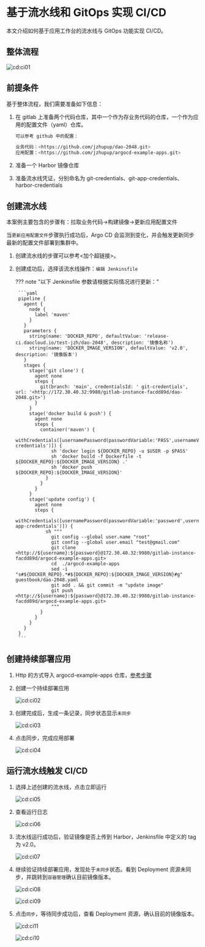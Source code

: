 # 基于流水线和 GitOps 实现 CI/CD

本文介绍如何基于应用工作台的流水线与 GitOps 功能实现 CI/CD。

## 整体流程

![cd:ci01](../images/cd:ci01.png)

## 前提条件

基于整体流程，我们需要准备如下信息：

1. 在 gitlab 上准备两个代码仓库，其中一个作为存业务代码的仓库，一个作为应用的配置文件（yaml）仓库。

    ```bash
    可以参考 github 中的配置：
   
    业务代码：<https://github.com/jzhupup/dao-2048.git>
    应用配置：<https://github.com/jzhupup/argocd-example-apps.git>
    ```

2. 准备一个 Harbor 镜像仓库

3. 准备流水线凭证，分别命名为 git-credentials、git-app-credentials、harbor-credentials

## 创建流水线

本案例主要包含的步骤有：拉取业务代码→构建镜像→更新应用配置文件

当`更新应用配置文件`步骤执行成功后，Argo CD 会监测到变化，并会触发更新同步最新的配置文件部署到集群中。

1. 创建流水线的步骤可以参考<加个超链接>。

2. 创建成功后，选择该流水线操作：`编辑 Jenkinsfile`

    ??? note "以下 Jenkinsfile 参数请根据实际情况进行更新："

        ```yaml
        pipeline {
          agent {
            node {
              label 'maven'
            }
          }
          parameters {
            string(name: 'DOCKER_REPO', defaultValue: 'release-ci.daocloud.io/test-jzh/dao-2048', description: '镜像名称')
            string(name: 'DOCKER_IMAGE_VERSION', defaultValue: 'v2.0', description: '镜像版本')
          }
          stages {
            stage('git clone') {
              agent none
              steps {
                git(branch: 'main', credentialsId: ' git-credentials', url: '<http://172.30.40.32:9980/gitlab-instance-facdd89d/dao-2048.git>')
              }
            }
            stage('docker build & push') {
              agent none
              steps {
                container('maven') {
                  withCredentials([usernamePassword(passwordVariable:'PASS',usernameVariable:'USER',credentialsId:'harbor-credentials')]) {
                    sh 'docker login ${DOCKER_REPO} -u $USER -p $PASS'
                    sh 'docker build -f Dockerfile -t ${DOCKER_REPO}:${DOCKER_IMAGE_VERSION} .'
                    sh 'docker push ${DOCKER_REPO}:${DOCKER_IMAGE_VERSION}'
                  }
                }
              }
            }
            stage('update config') {
              agent none
              steps {
                withCredentials([usernamePassword(passwordVariable:'password',usernameVariable:'username',credentialsId:'git-app-credentials')]) {
                  sh """
                    git config --global user.name "root"
                    git config --global user.email "test@gmail.com"
                    git clone <http://${username}:${password}@172.30.40.32:9980/gitlab-instance-facdd89d/argocd-example-apps.git>                                         
                    cd  ./argocd-example-apps
                    sed -i "s#${DOCKER_REPO}.*#${DOCKER_REPO}:${DOCKER_IMAGE_VERSION}#g" guestbook/dao-2048.yaml
                    git add . && git commit -m "update image"
                    git push <http://${username}:${password}@172.30.40.32:9980/gitlab-instance-facdd89d/argocd-example-apps.git>
                    """
                }
              }
            }
          }
        }
        ```

## 创建持续部署应用

1. Http 的方式导入 argocd-example-apps 仓库，[参考步骤](../user-guide/gitops/import-repo.md)

2. 创建一个持续部署应用

    ![cd:ci02](../images/cd:ci02.png)

3. 创建完成后，生成一条记录，同步状态显示`未同步`

    ![cd:ci03](../images/cd:ci03.png)

4. 点击同步，完成应用部署

    ![cd:ci04](../images/cd:ci04.png)

## 运行流水线触发 CI/CD

1. 选择上述创建的流水线，点击立即运行

    ![cd:ci05](../images/cd:ci05.png)

2. 查看运行日志

    ![cd:ci06](../images/cd:ci06.png)

3. 流水线运行成功后，验证镜像是否上传到 Harbor，Jenkinsfile 中定义的 tag 为 v2.0。

    ![cd:ci07](../images/cd:ci07.png)

4. 继续验证持续部署应用，发现处于`未同步`状态。看到 Deployment 资源未同步，并跳转到`容器管理`确认目前镜像版本。

    ![cd:ci08](../images/cd:ci08.png)

    ![cd:ci09](../images/cd:ci09.png)

5. 点击`同步`，等待同步成功后，查看 Deployment 资源，确认目前的镜像版本。

    ![cd:ci11](../images/cd:ci11.png)

    ![cd:ci10](../images/cd:ci10.png)
